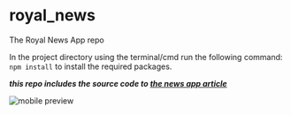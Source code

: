 # royal_news
The Royal News App repo

In the project directory using the terminal/cmd run the following command:
```npm install```
to install the required packages.

***this repo includes the source code to [the news app article][article]***

![mobile preview][image]



[article]: https://medium.com/@msal/create-a-news-app-using-react-native-ced249263627
[image]: https://cdn-images-1.medium.com/max/800/1*8ONZhhGqrQ6OCagY6ZHjbQ.jpeg
